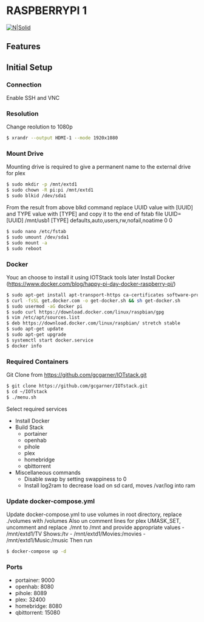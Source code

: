 # RASPBERRYPI 1
[![N|Solid](https://www.raspberrypi.org/wp-content/uploads/2011/10/Raspi-PGB001.png)](https://www.raspberrypi.org)
## Features
## Initial Setup
### Connection
Enable SSH and VNC
### Resolution
Change reolution to 1080p
```sh
$ xrandr --output HDMI-1 --mode 1920x1080
```
### Mount Drive
Mounting drive is required to give a permanent name to the external drive for plex
```sh
$ sudo mkdir -p /mnt/extd1
$ sudo chown -R pi:pi /mnt/extd1
$ sudo blkid /dev/sda1
```
From the result from above blkd command replace UUID value with [UUID] and TYPE value with [TYPE] and copy it to the end of fstab file
UUID=[UUID] /mnt/usb1 [TYPE] defaults,auto,users,rw,nofail,noatime 0 0
```sh
$ sudo nano /etc/fstab
$ sudo umount /dev/sda1
$ sudo mount -a
$ sudo reboot
```
### Docker
Youc an choose to install it using IOTStack tools later
Install Docker (https://www.docker.com/blog/happy-pi-day-docker-raspberry-pi/)
```sh
$ sudo apt-get install apt-transport-https ca-certificates software-properties-common -y
$ curl -fsSL get.docker.com -o get-docker.sh && sh get-docker.sh
$ sudo usermod -aG docker pi
$ sudo curl https://download.docker.com/linux/raspbian/gpg
$ vim /etc/apt/sources.list
$ deb https://download.docker.com/linux/raspbian/ stretch stable
$ sudo apt-get update
$ sudo apt-get upgrade
$ systemctl start docker.service
$ docker info
```
### Required Containers
Git Clone from https://github.com/gcgarner/IOTstack.git
```sh
$ git clone https://github.com/gcgarner/IOTstack.git
$ cd ~/IOTstack
$ ./menu.sh
```
Select required services
- Install Docker
- Build Stack
    - portainer
    - openhab
    - pihole
    - plex
    - homebridge
    - qbittorrent
- Miscellaneous commands
    - Disable swap by setting swappiness to 0
    - Install log2ram to decrease load on sd card, moves /var/log into ram
### Update docker-compose.yml
Update docker-compose.yml to use volumes in root directory, replace ./volumes with /volumes
Also un comment lines for plex UMASK_SET, uncomment and replace ./mnt to /mnt and provide appropriate values
    - /mnt/extd1/TV Shows:/tv
    - /mnt/extd1/Movies:/movies
    - /mnt/extd1/Music:/music
Then run
```sh
$ docker-compose up -d
```
### Ports
- portainer: 9000
- openhab: 8080
- pihole: 8089
- plex: 32400
- homebridge: 8080
- qbittorrent: 15080
